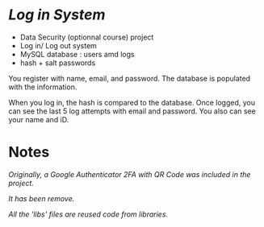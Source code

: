 # ***Log in System***

* Data Security (optionnal course) project
* Log in/ Log out system
* MySQL database : users amd logs
* hash + salt passwords
  
You register with name, email, and password.
The database is populated with the information.

When you log in, the hash is compared to the database.
Once logged, you can see the last 5 log attempts with email and password. You also can see your name and iD.


# Notes

*Originally, a Google Authenticator 2FA with QR Code was included in the project.*

*It has been remove.*

*All the 'libs' files are reused code from libraries.*
